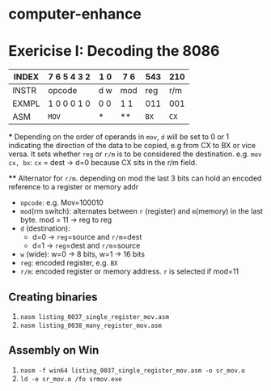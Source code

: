 # computer-enhance

# Exericise I: Decoding the 8086

INDEX    | 7 6 5 4 3 2  |  1 0  | 7 6   |  543   |  210  |
-------- |--------------|-------|-------|--------|-------|
INSTR    |   opcode     |  d w  | mod   |  reg   |  r/m  |
EXMPL    | 1 0 0 0 1 0  |  0 0  | 1 1   |  011   |  001  |
ASM      |     `MOV`    |   *   |  **   |  `BX`  |  `CX` |

**\*** Depending on the order of operands in `mov`, `d` will be set to 0 or 1 indicating the direction of the data to be copied, e.g from CX to BX or vice versa. It sets whether `reg` or `r/m` is to be considered the destination.
e.g. `mov cx, bx`:  `cx` = dest -> d=0 because CX sits in the r/m field.

**\*\*** Alternator for `r/m`. depending on mod the last 3 bits can hold an encoded reference to a register or memory addr

- `opcode`: e.g. Mov=100010
- `mod`(rm switch): alternates between `r` (register) and `m`(memory) in the last byte. 
mod = 11 -> reg to reg
- `d` (destination): 
    - d=0 -> `reg`=source and `r/m`=dest
    - d=1 -> `reg`=dest and `r/m`=source
- `w` (wide): w=0 -> 8 bits, w=1 -> 16 bits
- `reg`: encoded register, e.g. `BX`
- `r/m`: encoded register or memory address. `r` is selected if mod=11 

## Creating binaries
1. `nasm listing_0037_single_register_mov.asm`
2. `nasm listing_0038_many_register_mov.asm`
## Assembly on Win
1. `nasm -f win64 listing_0037_single_register_mov.asm -o sr_mov.o`
2. `ld -e sr_mov.o /fo srmov.exe`